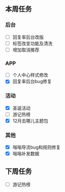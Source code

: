 ## 本周任务

### 后台
- [ ] 回复率后台改版
- [ ] 标签改变功能及清洗
- [ ] 增加取消推荐
### APP
- [ ] 个人中心样式修改
- [x] 回复率后台bug修复

### 活动
- [x] 圣诞活动
- [ ] 游记热榜
- [x] 12月去哪儿主题包

### 其他
- [x] 嗡嗡导流bug和规则修复
- [x] 嗡嗡补发数据

## 下周任务
- [ ] 游记热榜